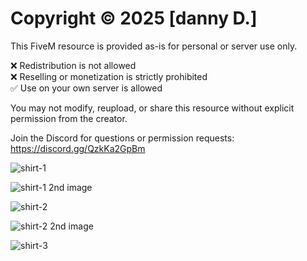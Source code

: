 # Copyright © 2025 [danny D.]

This FiveM resource is provided as-is for personal or server use only.

❌ Redistribution is not allowed  
❌ Reselling or monetization is strictly prohibited  
✅ Use on your own server is allowed

You may not modify, reupload, or share this resource without explicit permission from the creator.

Join the Discord for questions or permission requests: https://discord.gg/QzkKa2GpBm

![shirt-1]([images/shirt1.png](https://cdn.discordapp.com/attachments/1319472114956374090/1379335443426050128/image.png?ex=6851a9fc&is=6850587c&hm=9ca4713d0144f771f95ce494e6b55e2d21215ae7d8602d226a97b3cc21ad6853&))

![shirt-1 2nd image]([images/shirt1.png](https://cdn.discordapp.com/attachments/1319472114956374090/1379335443426050128/image.png?ex=6851a9fc&is=6850587c&hm=9ca4713d0144f771f95ce494e6b55e2d21215ae7d8602d226a97b3cc21ad6853&))

![shirt-2](https://cdn.discordapp.com/attachments/1319472114956374090/1379335444201996389/image.png?ex=6851a9fc&is=6850587c&hm=6feea14818f016e9bf243f9835e9cf76d9f06653603bc28f2ffcf304c29ec67a&)

![shirt-2 2nd image](https://cdn.discordapp.com/attachments/1319472114956374090/1379335444663238758/image.png?ex=6851a9fc&is=6850587c&hm=087a5a760920466519d812d0bcaca75cc96117bf757f1d4db3ea0235aa2ef4e9&)

![shirt-3](https://cdn.discordapp.com/attachments/1319472114956374090/1379335445506166864/image.png?ex=6851a9fd&is=6850587d&hm=e9b2198fc6c167b9d1673e07d6623fd220b7ee964fba392d6712bfb2568f3d29&)





